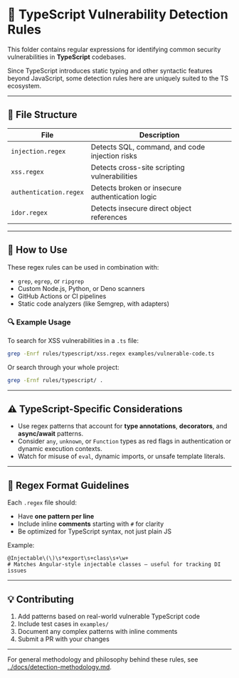 # 📜 TypeScript Vulnerability Detection Rules

This folder contains regular expressions for identifying common security vulnerabilities in **TypeScript** codebases.

Since TypeScript introduces static typing and other syntactic features beyond JavaScript, some detection rules here are uniquely suited to the TS ecosystem.

---

## 📂 File Structure

| File                      | Description                                      |
|---------------------------|--------------------------------------------------|
| `injection.regex`         | Detects SQL, command, and code injection risks   |
| `xss.regex`               | Detects cross-site scripting vulnerabilities     |
| `authentication.regex`    | Detects broken or insecure authentication logic  |
| `idor.regex`              | Detects insecure direct object references        |

---

## 🧪 How to Use

These regex rules can be used in combination with:

- `grep`, `egrep`, or `ripgrep`
- Custom Node.js, Python, or Deno scanners
- GitHub Actions or CI pipelines
- Static code analyzers (like Semgrep, with adapters)

### 🔍 Example Usage

To search for XSS vulnerabilities in a `.ts` file:

```bash
grep -Enrf rules/typescript/xss.regex examples/vulnerable-code.ts
```

Or search through your whole project:

```bash
grep -Ernf rules/typescript/ .
```

---

## ⚠️ TypeScript-Specific Considerations

- Use regex patterns that account for **type annotations**, **decorators**, and **async/await** patterns.
- Consider `any`, `unknown`, or `Function` types as red flags in authentication or dynamic execution contexts.
- Watch for misuse of `eval`, dynamic imports, or unsafe template literals.

---

## 📌 Regex Format Guidelines

Each `.regex` file should:
- Have **one pattern per line**
- Include inline **comments** starting with `#` for clarity
- Be optimized for TypeScript syntax, not just plain JS

Example:

```
@Injectable\(\)\s*export\s+class\s+\w+
# Matches Angular-style injectable classes — useful for tracking DI issues
```

---

## 💡 Contributing

1. Add patterns based on real-world vulnerable TypeScript code
2. Include test cases in `examples/`
3. Document any complex patterns with inline comments
4. Submit a PR with your changes

---

For general methodology and philosophy behind these rules, see [../docs/detection-methodology.md](../../docs/detection-methodology.md).
